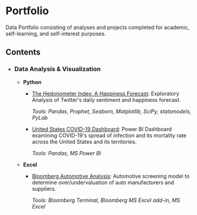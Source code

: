 # Portfolio
Data Portfolio consisting of analyses and projects completed for academic, self-learning, and self-interest purposes. 

## Contents

- ### Data Analysis & Visualization
                    
	- __Python__
		- [The Hedonometer Index: A Happiness Forecast](https://mdreck.github.io/hedonometer_index/): Exploratory Analysis of Twitter's daily sentiment and happiness forecast. 
			
			_Tools: Pandas, Prophet, Seaborn, Matplotlib, SciPy, statsmodels, PyLab_  
		
		- [United States COVID-19 Dashboard](https://mdreck.github.io/covid_analysis/): Power BI Dashboard examining COVID-19's spread of infection and its mortality rate across the United States and its territories.
		
			_Tools: Pandas, MS Power BI_
                    
	- __Excel__
		- [Bloomberg Automotive Analysis](https://mdreck.github.io/bloomberg_analysis/): Automotive screening model to determine over/undervaluation of auto manufacturers and suppliers. 
			
			_Tools: Bloomberg Terminal, Bloomberg MS Excel add-in, MS Excel_    		

